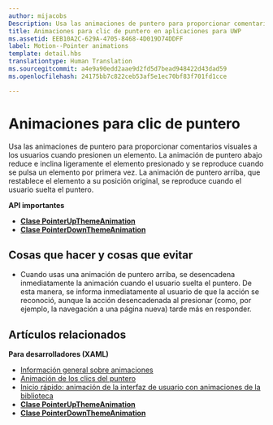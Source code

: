 ```yaml
---
author: mijacobs
Description: Usa las animaciones de puntero para proporcionar comentarios visuales a los usuarios cuando presionen un elemento.
title: Animaciones para clic de puntero en aplicaciones para UWP
ms.assetid: EEB10A2C-629A-4705-8468-4D019D74DDFF
label: Motion--Pointer animations
template: detail.hbs
translationtype: Human Translation
ms.sourcegitcommit: a4e9a90edd2aae9d2fd5d7bead948422d43dad59
ms.openlocfilehash: 24175bb7c822ceb53af5e1ec70bf83f701fd1cce

---
```


# Animaciones para clic de puntero

Usa las animaciones de puntero para proporcionar comentarios visuales a los usuarios cuando presionen un elemento. La animación de puntero abajo reduce e inclina ligeramente el elemento presionado y se reproduce cuando se pulsa un elemento por primera vez. La animación de puntero arriba, que restablece el elemento a su posición original, se reproduce cuando el usuario suelta el puntero.




**API importantes**

-   [**Clase PointerUpThemeAnimation**](https://msdn.microsoft.com/library/windows/apps/hh969168)
-   [**Clase PointerDownThemeAnimation**](https://msdn.microsoft.com/library/windows/apps/hh969164)



## Cosas que hacer y cosas que evitar


-   Cuando usas una animación de puntero arriba, se desencadena inmediatamente la animación cuando el usuario suelta el puntero. De esta manera, se informa inmediatamente al usuario de que la acción se reconoció, aunque la acción desencadenada al presionar (como, por ejemplo, la navegación a una página nueva) tarde más en responder.

## Artículos relacionados

**Para desarrolladores (XAML)**
* [Información general sobre animaciones](https://msdn.microsoft.com/library/windows/apps/mt187350)
* [Animación de los clics del puntero](https://msdn.microsoft.com/library/windows/apps/xaml/jj649432)
* [Inicio rápido: animación de la interfaz de usuario con animaciones de la biblioteca](https://msdn.microsoft.com/library/windows/apps/xaml/hh452703)
* [**Clase PointerUpThemeAnimation**](https://msdn.microsoft.com/library/windows/apps/hh969168)
* [**Clase PointerDownThemeAnimation**](https://msdn.microsoft.com/library/windows/apps/hh969164)

 

 







<!--HONumber=Jun16_HO4-->



